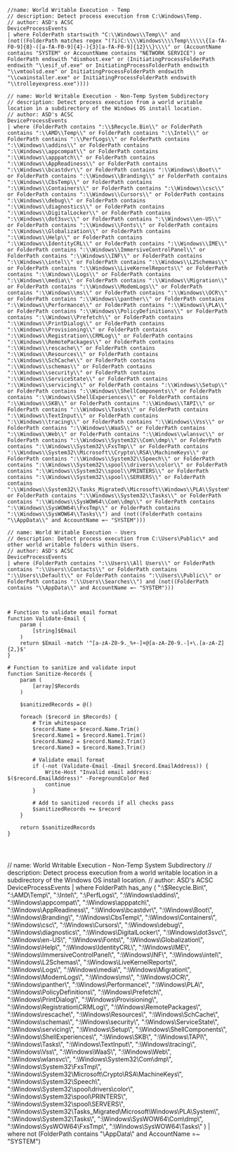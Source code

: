 ```
//name: World Writable Execution - Temp
// description: Detect process execution from C:\Windows\Temp.
// author: ASD's ACSC
DeviceProcessEvents
| where FolderPath startswith "C:\\Windows\\Temp\\" and (not((FolderPath matches regex "(?i)C:\\\\Windows\\\\Temp\\\\\\{[a-fA-F0-9]{8}-([a-fA-F0-9]{4}-){3}[a-fA-F0-9]{12}\\}\\\\" or (AccountName contains "SYSTEM" or AccountName contains "NETWORK SERVICE") or FolderPath endswith "dismhost.exe" or (InitiatingProcessFolderPath endswith "\\esif_uf.exe" or InitiatingProcessFolderPath endswith "\\vmtoolsd.exe" or InitiatingProcessFolderPath endswith "\\cwainstaller.exe" or InitiatingProcessFolderPath endswith "\\trolleyexpress.exe"))))

// name: World Writable Execution - Non-Temp System Subdirectory
// description: Detect process execution from a world writable location in a subdirectory of the Windows OS install location.
// author: ASD's ACSC
DeviceProcessEvents
| where (FolderPath contains ":\\$Recycle.Bin\\" or FolderPath contains ":\\AMD\\Temp\\" or FolderPath contains ":\\Intel\\" or FolderPath contains ":\\PerfLogs\\" or FolderPath contains ":\\Windows\\addins\\" or FolderPath contains ":\\Windows\\appcompat\\" or FolderPath contains ":\\Windows\\apppatch\\" or FolderPath contains ":\\Windows\\AppReadiness\\" or FolderPath contains ":\\Windows\\bcastdvr\\" or FolderPath contains ":\\Windows\\Boot\\" or FolderPath contains ":\\Windows\\Branding\\" or FolderPath contains ":\\Windows\\CbsTemp\\" or FolderPath contains ":\\Windows\\Containers\\" or FolderPath contains ":\\Windows\\csc\\" or FolderPath contains ":\\Windows\\Cursors\\" or FolderPath contains ":\\Windows\\debug\\" or FolderPath contains ":\\Windows\\diagnostics\\" or FolderPath contains ":\\Windows\\DigitalLocker\\" or FolderPath contains ":\\Windows\\dot3svc\\" or FolderPath contains ":\\Windows\\en-US\\" or FolderPath contains ":\\Windows\\Fonts\\" or FolderPath contains ":\\Windows\\Globalization\\" or FolderPath contains ":\\Windows\\Help\\" or FolderPath contains ":\\Windows\\IdentityCRL\\" or FolderPath contains ":\\Windows\\IME\\" or FolderPath contains ":\\Windows\\ImmersiveControlPanel\\" or FolderPath contains ":\\Windows\\INF\\" or FolderPath contains ":\\Windows\\intel\\" or FolderPath contains ":\\Windows\\L2Schemas\\" or FolderPath contains ":\\Windows\\LiveKernelReports\\" or FolderPath contains ":\\Windows\\Logs\\" or FolderPath contains ":\\Windows\\media\\" or FolderPath contains ":\\Windows\\Migration\\" or FolderPath contains ":\\Windows\\ModemLogs\\" or FolderPath contains ":\\Windows\\ms\\" or FolderPath contains ":\\Windows\\OCR\\" or FolderPath contains ":\\Windows\\panther\\" or FolderPath contains ":\\Windows\\Performance\\" or FolderPath contains ":\\Windows\\PLA\\" or FolderPath contains ":\\Windows\\PolicyDefinitions\\" or FolderPath contains ":\\Windows\\Prefetch\\" or FolderPath contains ":\\Windows\\PrintDialog\\" or FolderPath contains ":\\Windows\\Provisioning\\" or FolderPath contains ":\\Windows\\Registration\\CRMLog\\" or FolderPath contains ":\\Windows\\RemotePackages\\" or FolderPath contains ":\\Windows\\rescache\\" or FolderPath contains ":\\Windows\\Resources\\" or FolderPath contains ":\\Windows\\SchCache\\" or FolderPath contains ":\\Windows\\schemas\\" or FolderPath contains ":\\Windows\\security\\" or FolderPath contains ":\\Windows\\ServiceState\\" or FolderPath contains ":\\Windows\\servicing\\" or FolderPath contains ":\\Windows\\Setup\\" or FolderPath contains ":\\Windows\\ShellComponents\\" or FolderPath contains ":\\Windows\\ShellExperiences\\" or FolderPath contains ":\\Windows\\SKB\\" or FolderPath contains ":\\Windows\\TAPI\\" or FolderPath contains ":\\Windows\\Tasks\\" or FolderPath contains ":\\Windows\\TextInput\\" or FolderPath contains ":\\Windows\\tracing\\" or FolderPath contains ":\\Windows\\Vss\\" or FolderPath contains ":\\Windows\\WaaS\\" or FolderPath contains ":\\Windows\\Web\\" or FolderPath contains ":\\Windows\\wlansvc\\" or FolderPath contains ":\\Windows\\System32\\Com\\dmp\\" or FolderPath contains ":\\Windows\\System32\\FxsTmp\\" or FolderPath contains ":\\Windows\\System32\\Microsoft\\Crypto\\RSA\\MachineKeys\\" or FolderPath contains ":\\Windows\\System32\\Speech\\" or FolderPath contains ":\\Windows\\System32\\spool\\drivers\\color\\" or FolderPath contains ":\\Windows\\System32\\spool\\PRINTERS\\" or FolderPath contains ":\\Windows\\System32\\spool\\SERVERS\\" or FolderPath contains ":\\Windows\\System32\\Tasks_Migrated\\Microsoft\\Windows\\PLA\\System\\" or FolderPath contains ":\\Windows\\System32\\Tasks\\" or FolderPath contains ":\\Windows\\SysWOW64\\Com\\dmp\\" or FolderPath contains ":\\Windows\\SysWOW64\\FxsTmp\\" or FolderPath contains ":\\Windows\\SysWOW64\\Tasks\\") and (not((FolderPath contains "\\AppData\\" and AccountName =~ "SYSTEM")))

// name: World Writable Execution - Users
// description: Detect process execution from C:\Users\Public\* and other world writable folders within Users.
// author: ASD's ACSC
DeviceProcessEvents
| where (FolderPath contains ":\\Users\\All Users\\" or FolderPath contains ":\\Users\\Contacts\\" or FolderPath contains ":\\Users\\Default\\" or FolderPath contains ":\\Users\\Public\\" or FolderPath contains ":\\Users\\Searches\\") and (not((FolderPath contains "\\AppData\\" and AccountName =~ "SYSTEM")))



# Function to validate email format
function Validate-Email {
    param (
        [string]$Email
    )
    return $Email -match '^[a-zA-Z0-9._%+-]+@[a-zA-Z0-9.-]+\.[a-zA-Z]{2,}$'
}

# Function to sanitize and validate input
function Sanitize-Records {
    param (
        [array]$Records
    )
    
    $sanitizedRecords = @()

    foreach ($record in $Records) {
        # Trim whitespace
        $record.Name = $record.Name.Trim()
        $record.Name1 = $record.Name1.Trim()
        $record.Name2 = $record.Name2.Trim()
        $record.Name3 = $record.Name3.Trim()

        # Validate email format
        if (-not (Validate-Email -Email $record.EmailAddress)) {
            Write-Host "Invalid email address: $($record.EmailAddress)" -ForegroundColor Red
            continue
        }

        # Add to sanitized records if all checks pass
        $sanitizedRecords += $record
    }

    return $sanitizedRecords
}




```


// name: World Writable Execution - Non-Temp System Subdirectory
// description: Detect process execution from a world writable location in a subdirectory of the Windows OS install location.
// author: ASD's ACSC
DeviceProcessEvents
| where FolderPath has_any (
    ":\\$Recycle.Bin\\", ":\\AMD\\Temp\\", ":\\Intel\\", ":\\PerfLogs\\", ":\\Windows\\addins\\",
    ":\\Windows\\appcompat\\", ":\\Windows\\apppatch\\", ":\\Windows\\AppReadiness\\", ":\\Windows\\bcastdvr\\",
    ":\\Windows\\Boot\\", ":\\Windows\\Branding\\", ":\\Windows\\CbsTemp\\", ":\\Windows\\Containers\\",
    ":\\Windows\\csc\\", ":\\Windows\\Cursors\\", ":\\Windows\\debug\\", ":\\Windows\\diagnostics\\",
    ":\\Windows\\DigitalLocker\\", ":\\Windows\\dot3svc\\", ":\\Windows\\en-US\\", ":\\Windows\\Fonts\\",
    ":\\Windows\\Globalization\\", ":\\Windows\\Help\\", ":\\Windows\\IdentityCRL\\", ":\\Windows\\IME\\",
    ":\\Windows\\ImmersiveControlPanel\\", ":\\Windows\\INF\\", ":\\Windows\\intel\\", ":\\Windows\\L2Schemas\\",
    ":\\Windows\\LiveKernelReports\\", ":\\Windows\\Logs\\", ":\\Windows\\media\\", ":\\Windows\\Migration\\",
    ":\\Windows\\ModemLogs\\", ":\\Windows\\ms\\", ":\\Windows\\OCR\\", ":\\Windows\\panther\\",
    ":\\Windows\\Performance\\", ":\\Windows\\PLA\\", ":\\Windows\\PolicyDefinitions\\", ":\\Windows\\Prefetch\\",
    ":\\Windows\\PrintDialog\\", ":\\Windows\\Provisioning\\", ":\\Windows\\Registration\\CRMLog\\",
    ":\\Windows\\RemotePackages\\", ":\\Windows\\rescache\\", ":\\Windows\\Resources\\", ":\\Windows\\SchCache\\",
    ":\\Windows\\schemas\\", ":\\Windows\\security\\", ":\\Windows\\ServiceState\\", ":\\Windows\\servicing\\",
    ":\\Windows\\Setup\\", ":\\Windows\\ShellComponents\\", ":\\Windows\\ShellExperiences\\", ":\\Windows\\SKB\\",
    ":\\Windows\\TAPI\\", ":\\Windows\\Tasks\\", ":\\Windows\\TextInput\\", ":\\Windows\\tracing\\",
    ":\\Windows\\Vss\\", ":\\Windows\\WaaS\\", ":\\Windows\\Web\\", ":\\Windows\\wlansvc\\",
    ":\\Windows\\System32\\Com\\dmp\\", ":\\Windows\\System32\\FxsTmp\\", ":\\Windows\\System32\\Microsoft\\Crypto\\RSA\\MachineKeys\\",
    ":\\Windows\\System32\\Speech\\", ":\\Windows\\System32\\spool\\drivers\\color\\", ":\\Windows\\System32\\spool\\PRINTERS\\",
    ":\\Windows\\System32\\spool\\SERVERS\\", ":\\Windows\\System32\\Tasks_Migrated\\Microsoft\\Windows\\PLA\\System\\",
    ":\\Windows\\System32\\Tasks\\", ":\\Windows\\SysWOW64\\Com\\dmp\\", ":\\Windows\\SysWOW64\\FxsTmp\\",
    ":\\Windows\\SysWOW64\\Tasks\\"
)
| where not (FolderPath contains "\\AppData\\" and AccountName =~ "SYSTEM")


